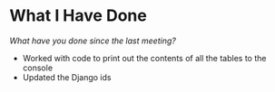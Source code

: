 # What I Have Done
*What have you done since the last meeting?*

- Worked with code to print out the contents of all the tables to the console
- Updated the Django ids